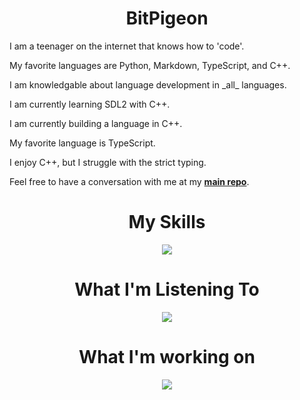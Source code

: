 <h1 align="center">BitPigeon</h1>

<p>I am a teenager on the internet that knows how to 'code'.</p>
<p>My favorite languages are Python, Markdown, TypeScript, and C++.</p>
<p>I am knowledgable about language development in _all_ languages.</p>
<p>I am currently learning SDL2 with C++.</p>
<p>I am currently building a language in C++.</p>
<p>My favorite language is TypeScript.</p>
<p>I enjoy C++, but I struggle with the strict typing.</p>
<p>Feel free to have a conversation with me at my <a href="htps://github.com/BitPigeon/BitPigeon"><b>main repo</b></a>.</p>

<h1 align="center">My Skills</h2>

<p align="center">
  <img src="https://skillicons.dev/icons?i=bash,cpp,cmake,css,deno,emacs,flask,git,github,githubactions,gtk,html,js,jquery,linux,md,mysql,nodejs,py,raspberrypi,regex,replit,rust,stackoverflow,ts,unity,v,vim,vscode&perline=14">
</p>

<h1 align="center">What I'm Listening To</h2>

<p align="center">
  <a href="https://open.spotify.com/playlist/0WXtjhXlSoPARrpSzybvIm?si=6d1570d065ef439b">
    <img src="https://spotify-github-profile.vercel.app/api/view?uid=31qlpvl2e2lsf6y5c6lqx5oijjzq&cover_image=true&theme=novatorem&show_offline=false&background_color=121212&interchange=true&bar_color=53b14f&bar_color_cover=true" />
  </a>
</p>

<h1 align="center">What I'm working on</h2>

<p align="center">
  <a href="https://prod.liveshare.vsengsaas.visualstudio.com/join?EC99DBFE22084AA8C063ADF261FFD525449D">
    <img src="https://img.shields.io/badge/Join_me_on-Visual_Studio_Code-%23288acc?style=for-the-badge&logo=visualstudiocode&logoColor=%23FFFFFF&labelColor=%23328ecc" />
  </a>
</p>

